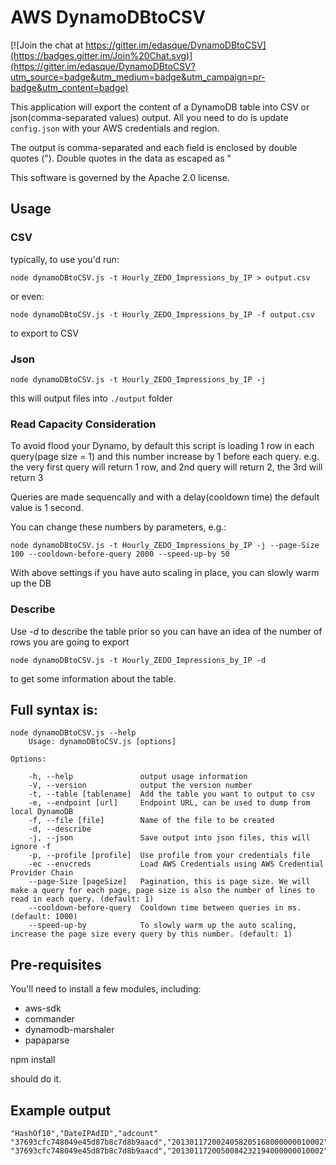 # AWS DynamoDBtoCSV

[![Join the chat at https://gitter.im/edasque/DynamoDBtoCSV](https://badges.gitter.im/Join%20Chat.svg)](https://gitter.im/edasque/DynamoDBtoCSV?utm_source=badge&utm_medium=badge&utm_campaign=pr-badge&utm_content=badge)

This application will export the content of a DynamoDB table into CSV or json(comma-separated values) output. All you need to do is update `config.json` with your AWS credentials and region.

The output is comma-separated and each field is enclosed by double quotes ("). Double quotes in the data as escaped as \"

This software is governed by the Apache 2.0 license.

## Usage

### CSV

typically, to use you'd run:

    node dynamoDBtoCSV.js -t Hourly_ZEDO_Impressions_by_IP > output.csv

or even:

    node dynamoDBtoCSV.js -t Hourly_ZEDO_Impressions_by_IP -f output.csv

to export to CSV

### Json

    node dynamoDBtoCSV.js -t Hourly_ZEDO_Impressions_by_IP -j

this will output files into `./output` folder

### Read Capacity Consideration

To avoid flood your Dynamo, by default this script is loading 1 row in each query(page size = 1) and this number increase by 1 before each query. e.g. the very first query will return 1 row, and 2nd query will return 2, the 3rd will return 3

Queries are made sequencally and with a delay(cooldown time) the default value is 1 second.

You can change these numbers by parameters, e.g.:

    node dynamoDBtoCSV.js -t Hourly_ZEDO_Impressions_by_IP -j --page-Size 100 --cooldown-before-query 2000 --speed-up-by 50

With above settings if you have auto scaling in place, you can slowly warm up the DB 

### Describe

Use _-d_ to describe the table prior so you can have an idea of the number of rows you are going to export

    node dynamoDBtoCSV.js -t Hourly_ZEDO_Impressions_by_IP -d

to get some information about the table.

## Full syntax is:

    node dynamoDBtoCSV.js --help
    	Usage: dynamoDBtoCSV.js [options]

    Options:

    	-h, --help               output usage information
    	-V, --version            output the version number
    	-t, --table [tablename]  Add the table you want to output to csv
    	-e, --endpoint [url]     Endpoint URL, can be used to dump from local DynamoDB
    	-f, --file [file]        Name of the file to be created
    	-d, --describe
		-j, --json               Save output into json files, this will ignore -f
    	-p, --profile [profile]  Use profile from your credentials file
    	-ec --envcreds           Load AWS Credentials using AWS Credential Provider Chain
		--page-Size [pageSize]   Pagination, this is page size. We will make a query for each page, page size is also the number of lines to read in each query. (default: 1)
  		--cooldown-before-query  Cooldown time between queries in ms. (default: 1000)
  		--speed-up-by            To slowly warm up the auto scaling, increase the page size every query by this number. (default: 1)

## Pre-requisites

You'll need to install a few modules, including:

- aws-sdk
- commander
- dynamodb-marshaler
- papaparse

npm install

should do it.

## Example output

    "HashOf10","DateIPAdID","adcount"
    "37693cfc748049e45d87b8c7d8b9aacd","2013011720024058205168000000010002","1"
    "37693cfc748049e45d87b8c7d8b9aacd","2013011720050084232194000000010002","1"
